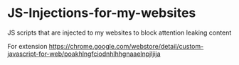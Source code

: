 # JS-Injections-for-my-websites
JS scripts that are injected to my websites to block attention leaking content

For extension https://chrome.google.com/webstore/detail/custom-javascript-for-web/poakhlngfciodnhlhhgnaaelnpjljija
